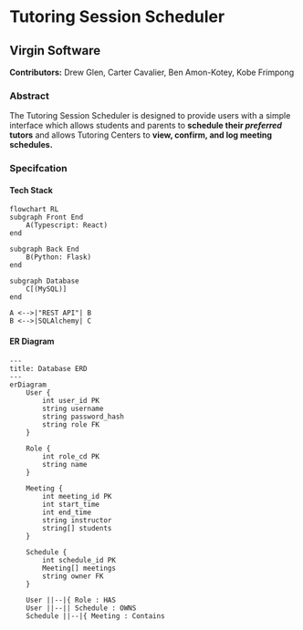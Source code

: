 # Tutoring Session Scheduler

## Virgin Software
**Contributors:** Drew Glen, Carter Cavalier, Ben Amon-Kotey, Kobe Frimpong

### Abstract

The Tutoring Session Scheduler is designed to provide users with a simple interface which allows
students and parents to **schedule their _preferred_ tutors** and allows Tutoring Centers to **view,
confirm, and log meeting schedules.** 

### Specifcation

#### Tech Stack 

```mermaid
flowchart RL
subgraph Front End
	A(Typescript: React)
end
	
subgraph Back End
	B(Python: Flask)
end
	
subgraph Database
	C[(MySQL)]
end

A <-->|"REST API"| B
B <-->|SQLAlchemy| C
```

#### ER Diagram 

```mermaid
---
title: Database ERD
---
erDiagram
    User {
        int user_id PK
        string username
        string password_hash
        string role FK
    }

    Role {
        int role_cd PK
        string name
    }

    Meeting {
        int meeting_id PK
        int start_time
        int end_time 
        string instructor
        string[] students
    }

    Schedule {
        int schedule_id PK
        Meeting[] meetings
        string owner FK
    }

    User ||--|{ Role : HAS
    User ||--|| Schedule : OWNS
    Schedule ||--|{ Meeting : Contains
```
